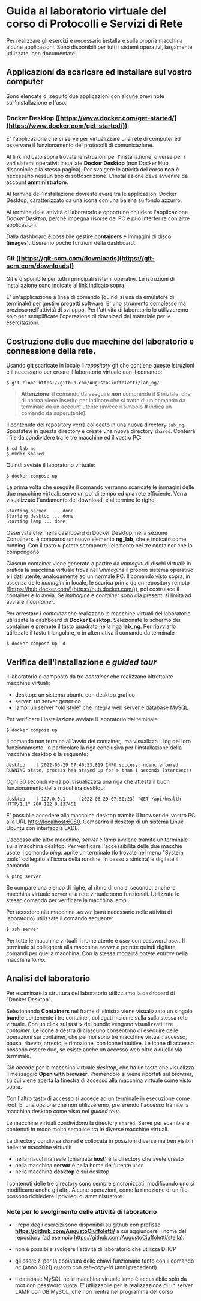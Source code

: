 # Guida al laboratorio virtuale del corso di Protocolli e Servizi di Rete
Per realizzare gli esercizi è necessario installare sulla propria macchina alcune applicazioni. Sono disponibili per tutti i sistemi operativi, largamente utilizzate, ben documentate.

## Applicazioni da scaricare ed installare sul vostro computer

Sono elencate di seguito due applicazioni con alcune brevi note sull'installazione e l'uso.

### Docker Desktop ([https://www.docker.com/get-started/](https://www.docker.com/get-started/))

E' l'applicazione che ci serve per virtualizzare una rete di computer ed osservare il funzionamento dei protocolli di comunicazione.

Al link indicato sopra trovate le istruzioni per l'installazione, diverse per i vari sistemi operativi: installate **Docker Desktop** (non Docker Hub, disponibile alla stessa pagina). Per svolgere le attività del corso **non** è necessario nessun tipo di sottoscrizione. L'installazione deve avvenire da account **amministratore**.

Al termine dell'installazione dovreste avere tra le applicazioni Docker Desktop, caratterizzato da una icona con una balena su fondo azzurro.

Al termine delle attività di laboratorio è opportuno chiudere l'applicazione *Docker Desktop*, perchè impegna risorse del PC e può interferire con altre applicazioni.

Dalla dashboard è possibile gestire **containers** e immagini di disco (**images**). Useremo poche funzioni della dashboard.

### Git ([https://git-scm.com/downloads](https://git-scm.com/downloads))

Git è disponibile per tutti i principali sistemi operativi. Le istruzioni di installazione sono indicate al link indicato sopra.

E' un'applicazione a linea di comando (quindi si usa da emulatore di terminale) per gestire progetti software. E' uno strumento complesso ma prezioso nell'attività di sviluppo. Per l'attività di laboratorio lo utilizzeremo solo per semplificare l'operazione di download del materiale per le esercitazioni.

## Costruzione delle due macchine del laboratorio e connessione della rete.

Usando **git** scaricate in locale il *repository* git che contiene queste istruzioni e il necessario per creare il laboratorio virtuale con il comando:

    $ git clone https://github.com/AugustoCiuffoletti/lab_ng/

> **Attenzione**: il comando da eseguire **non** comprende il $ iniziale, che di norma viene inserito per indicare che si tratta di un comando da terminale da un account utente (invece il simbolo **#** indica un comando da superutente).

Il contenuto del repository verrà collocato in una nuova directory `lab_ng`. Spostatevi in questa directory e create una nuova directory `shared`. Conterrà i file da condividere tra le tre macchine ed il vostro PC:

    $ cd lab_ng
    $ mkdir shared

Quindi avviate il laboratorio virtuale:

    $ docker compose up

La prima volta che eseguite il comando verranno scaricate le immagini delle due macchine virtuali: serve un po' di tempo ed una rete efficiente. Verrà visualizzato l'andamento del download, e al termine le righe:

    Starting server  ... done
    Starting desktop ... done
    Starting lamp ... done

Osservate che, nella dashboard di Docker Desktop, nella sezione Containers, è comparso un nuovo elemento **ng_lab**, che è indicato come running. Con il tasto **>** potete scomporre l'elemento nei tre container che lo compongono.

Ciascun container viene generato a partire da *immagini* di dischi virtuali: in pratica la macchina virtuale trova nell'*immagine* il proprio sistema operativo e i dati utente, analogamente ad un normale PC. Il comando visto sopra, in assenza delle *immagini* in locale, le scarica prima da un repository remoto ([https://hub.docker.com/](https://hub.docker.com/)), poi costruisce il container e lo avvia. Se *immagine* e *container* sono già presenti si limita ad avviare il *container*.

Per arrestare i *container* che realizzano le macchine virtuali del laboratorio utilizzate la dashboard di **Docker Desktop**. Selezionate lo schermo dei container e premete il tasto quadrato nella riga **lab_ng**. Per riavviarlo utilizzate il tasto triangolare, o in alternativa il comando da terminale

    $ docker compose up -d

## Verifica dell'installazione e *guided tour*

Il laboratorio è composto da tre *container* che realizzano altrettante macchine virtuali:

- desktop: un sistema ubuntu con desktop grafico
- server: un server generico
- lamp: un server *old style" che integra web server e database MySQL

Per verificare l'installazione avviate il laboratorio dal teminale:

    $ docker compose up

Il comando non termina all'avvio dei container,, ma visualizza il log del loro funzionamento. In particolare la riga conclusiva per l'installazione della macchina desktop è la seguente:

    desktop    | 2022-06-29 07:46:53,819 INFO success: novnc entered RUNNING state, process has stayed up for > than 1 seconds (startsecs)

Ogni 30 secondi verrà poi visualizzata una riga che attesta il buon funzionamento della macchina desktop:

    desktop    | 127.0.0.1 - - [2022-06-29 07:50:23] "GET /api/health HTTP/1.1" 200 122 0.137451
    
E' possibile accedere alla macchina desktop tramite il browser del vostro PC alla URL [http://localhost:6080](http://localhost:6080). Comparirà il desktop di un sistema Linux Ubuntu con interfaccia LXDE.

L'accesso alle altre macchine, *server* e *lamp* avviene tramite un terminale sulla macchina desktop. Per verificare l'accessibilità delle due macchie usate il comando *ping*: aprite un terminale (lo trovate nel menu "System tools" collegato all'icona della rondine, in basso a sinistra) e digitate il comando

    $ ping server

Se compare una elenco di righe, al ritmo di una al secondo, anche la macchina virtuale server e la rete virtuale sono funzionali. Utilizzate lo stesso comando per verificare la macchina lamp.

Per accedere alla macchina *server* (sarà necessario nelle attività di laboratorio) utilizzate il comando seguente:

    $ ssh server

Per tutte le macchine virtuali il nome utente è *user* con password *user*. Il terminale si collegherà alla macchina *server* e potrete quindi digitare comandi per quella macchina. Con la stessa modalità potete *entrare* nella macchina *lamp*.

## Analisi del laboratorio

Per esaminare la struttura del laboratorio utilizziamo la dashboard di "Docker Desktop".

Selezionando **Containers** nel frame di sinistra viene visualizzato un singolo **bundle** contenente i tre container, collegati insieme sulla sulla stessa rete virtuale. Con un click sul tast **>** del bundle vengono visualizzati i tre *container*. Le icone a destra di ciascuno consentono di eseguire delle operazioni sui container, che per noi sono tre macchine virtuali: accesso, pausa, riavvio, arresto, e rimozione, con icone intuitive. Le icone di accesso possono essere due, se esiste anche un accesso web oltre a quello via terminale.

Ciò accade per la macchina virtuale *desktop*, che ha un tasto che visualizza il messaggio **Open with browser**. Premendolo si viene riportati sul browser, su cui viene aperta la finestra di accesso alla macchina virtuale come visto sopra. 

Con l'altro tasto di accesso si accede ad un terminale in esecuzione come root. E' una opzione che non utilizzeremo, preferendo l'accesso tramite la macchina desktop come visto nel *guided tour*.

Le macchine virtuali condividono la directory `shared`. Serve per scambiare contenuti in modo molto semplice tra le diverse macchine virtuali.

La directory condivisa `shared` è collocata in posizioni diverse ma ben visibili nelle tre macchine virtuali:

* nella macchina reale (chiamata **host**) è la directory che avete creato
* nella macchina **server** è nella home dell'utente `user`
* nella macchina **desktop** è sul desktop

I contenuti delle tre directory sono sempre sincronizzati: modificando uno si modificano anche gli altri. Alcune operazioni, come la rimozione di un file, possono richiedere i privilegi di amministratore.

### Note per lo svolgimento delle attività di laboratorio

* I repo degli esercizi sono disponibili su github con prefisso **https://github.com/AugustoCiuffoletti/** a cui aggiungere il nome del repository (ad esempio https://github.com/AugustoCiuffoletti/stella).

* non è possibile svolgere l'attività di laboratorio che utilizza DHCP

* gli esercizi per la copiatura delle chiavi funzionano tanto con il comando *nc* (anno 2021) quanto con *ssh-copy-id* (anni precedenti)

* il database MySQL nella macchina virtuale lamp è accessibile solo da root con password vuota. E' utilizzabile per la realizzazione di un server LAMP con DB MySQL, che non rientra nel programma del corso
